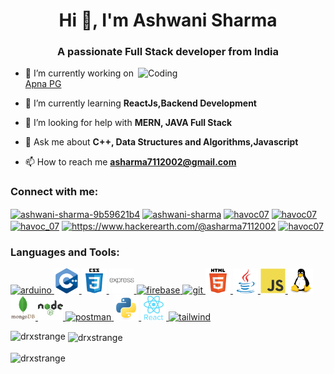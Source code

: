 
<h1 align="center">Hi 👋, I'm Ashwani Sharma</h1>
<h3 align="center">A passionate Full Stack developer from India</h3>
<img align="right" alt="Coding" width="300" hight="300" src="https://www.google.com/url?sa=i&url=https%3A%2F%2Fgithub.com%2FAnmol-Baranwal%2FCool-GIFs-For-GitHub&psig=AOvVaw3I1gJIuBBdZwLGp7675DbR&ust=1708767906950000&source=images&cd=vfe&opi=89978449&ved=0CBIQjRxqFwoTCKCZyYqYwYQDFQAAAAAdAAAAABAF">


- 🔭 I’m currently working on [Apna PG](https://www.apnapg.co/)

- 🌱 I’m currently learning **ReactJs,Backend Development**

- 🤝 I’m looking for help with **MERN, JAVA Full Stack**

- 💬 Ask me about **C++, Data Structures and Algorithms,Javascript**

- 📫 How to reach me **asharma7112002@gmail.com**

<h3 align="left">Connect with me:</h3>
<p align="left">
<a href="https://linkedin.com/in/ashwani-sharma-9b59621b4" target="blank"><img align="center" src="https://raw.githubusercontent.com/rahuldkjain/github-profile-readme-generator/master/src/images/icons/Social/linked-in-alt.svg" alt="ashwani-sharma-9b59621b4" height="30" width="40" /></a>
<a href="https://stackoverflow.com/users/ashwani-sharma" target="blank"><img align="center" src="https://raw.githubusercontent.com/rahuldkjain/github-profile-readme-generator/master/src/images/icons/Social/stack-overflow.svg" alt="ashwani-sharma" height="30" width="40" /></a>
<a href="https://www.codechef.com/users/havoc07" target="blank"><img align="center" src="https://cdn.jsdelivr.net/npm/simple-icons@3.1.0/icons/codechef.svg" alt="havoc07" height="30" width="40" /></a>
<a href="https://www.hackerrank.com/havoc07" target="blank"><img align="center" src="https://raw.githubusercontent.com/rahuldkjain/github-profile-readme-generator/master/src/images/icons/Social/hackerrank.svg" alt="havoc07" height="30" width="40" /></a>
<a href="https://www.leetcode.com/havoc_07" target="blank"><img align="center" src="https://raw.githubusercontent.com/rahuldkjain/github-profile-readme-generator/master/src/images/icons/Social/leet-code.svg" alt="havoc_07" height="30" width="40" /></a>
<a href="https://www.hackerearth.com/https://www.hackerearth.com/@asharma7112002" target="blank"><img align="center" src="https://raw.githubusercontent.com/rahuldkjain/github-profile-readme-generator/master/src/images/icons/Social/hackerearth.svg" alt="https://www.hackerearth.com/@asharma7112002" height="30" width="40" /></a>
<a href="https://auth.geeksforgeeks.org/user/havoc07" target="blank"><img align="center" src="https://raw.githubusercontent.com/rahuldkjain/github-profile-readme-generator/master/src/images/icons/Social/geeks-for-geeks.svg" alt="havoc07" height="30" width="40" /></a>
</p>

<h3 align="left">Languages and Tools:</h3>
<p align="left"> <a href="https://www.arduino.cc/" target="_blank" rel="noreferrer"> <img src="https://cdn.worldvectorlogo.com/logos/arduino-1.svg" alt="arduino" width="40" height="40"/> </a> <a href="https://www.w3schools.com/cpp/" target="_blank" rel="noreferrer"> <img src="https://raw.githubusercontent.com/devicons/devicon/master/icons/cplusplus/cplusplus-original.svg" alt="cplusplus" width="40" height="40"/> </a> <a href="https://www.w3schools.com/css/" target="_blank" rel="noreferrer"> <img src="https://raw.githubusercontent.com/devicons/devicon/master/icons/css3/css3-original-wordmark.svg" alt="css3" width="40" height="40"/> </a> <a href="https://expressjs.com" target="_blank" rel="noreferrer"> <img src="https://raw.githubusercontent.com/devicons/devicon/master/icons/express/express-original-wordmark.svg" alt="express" width="40" height="40"/> </a> <a href="https://firebase.google.com/" target="_blank" rel="noreferrer"> <img src="https://www.vectorlogo.zone/logos/firebase/firebase-icon.svg" alt="firebase" width="40" height="40"/> </a> <a href="https://git-scm.com/" target="_blank" rel="noreferrer"> <img src="https://www.vectorlogo.zone/logos/git-scm/git-scm-icon.svg" alt="git" width="40" height="40"/> </a> <a href="https://www.w3.org/html/" target="_blank" rel="noreferrer"> <img src="https://raw.githubusercontent.com/devicons/devicon/master/icons/html5/html5-original-wordmark.svg" alt="html5" width="40" height="40"/> </a> <a href="https://www.java.com" target="_blank" rel="noreferrer"> <img src="https://raw.githubusercontent.com/devicons/devicon/master/icons/java/java-original.svg" alt="java" width="40" height="40"/> </a> <a href="https://developer.mozilla.org/en-US/docs/Web/JavaScript" target="_blank" rel="noreferrer"> <img src="https://raw.githubusercontent.com/devicons/devicon/master/icons/javascript/javascript-original.svg" alt="javascript" width="40" height="40"/> </a> <a href="https://www.linux.org/" target="_blank" rel="noreferrer"> <img src="https://raw.githubusercontent.com/devicons/devicon/master/icons/linux/linux-original.svg" alt="linux" width="40" height="40"/> </a> <a href="https://www.mongodb.com/" target="_blank" rel="noreferrer"> <img src="https://raw.githubusercontent.com/devicons/devicon/master/icons/mongodb/mongodb-original-wordmark.svg" alt="mongodb" width="40" height="40"/> </a> <a href="https://nodejs.org" target="_blank" rel="noreferrer"> <img src="https://raw.githubusercontent.com/devicons/devicon/master/icons/nodejs/nodejs-original-wordmark.svg" alt="nodejs" width="40" height="40"/> </a> <a href="https://postman.com" target="_blank" rel="noreferrer"> <img src="https://www.vectorlogo.zone/logos/getpostman/getpostman-icon.svg" alt="postman" width="40" height="40"/> </a> <a href="https://www.python.org" target="_blank" rel="noreferrer"> <img src="https://raw.githubusercontent.com/devicons/devicon/master/icons/python/python-original.svg" alt="python" width="40" height="40"/> </a> <a href="https://reactjs.org/" target="_blank" rel="noreferrer"> <img src="https://raw.githubusercontent.com/devicons/devicon/master/icons/react/react-original-wordmark.svg" alt="react" width="40" height="40"/> </a> <a href="https://tailwindcss.com/" target="_blank" rel="noreferrer"> <img src="https://www.vectorlogo.zone/logos/tailwindcss/tailwindcss-icon.svg" alt="tailwind" width="40" height="40"/> </a> </p>

<p><img align="left" src="https://github-readme-stats.vercel.app/api/top-langs?username=drxstrange&show_icons=true&locale=en&layout=compact" alt="drxstrange" /></p>

<p>&nbsp;<img align="center" src="https://github-readme-stats.vercel.app/api?username=drxstrange&show_icons=true&locale=en" alt="drxstrange" /></p>

<p><img align="center" src="https://github-readme-streak-stats.herokuapp.com/?user=drxstrange&" alt="drxstrange" /></p>
